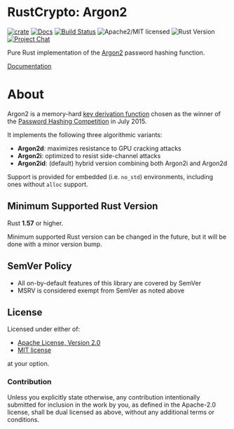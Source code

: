 # RustCrypto: Argon2

[![crate][crate-image]][crate-link]
[![Docs][docs-image]][docs-link]
[![Build Status][build-image]][build-link]
![Apache2/MIT licensed][license-image]
![Rust Version][rustc-image]
[![Project Chat][chat-image]][chat-link]

Pure Rust implementation of the [Argon2] password hashing function.

[Documentation][docs-link]

# About

Argon2 is a memory-hard [key derivation function] chosen as the winner of
the [Password Hashing Competition] in July 2015.

It implements the following three algorithmic variants:

- **Argon2d**: maximizes resistance to GPU cracking attacks
- **Argon2i**: optimized to resist side-channel attacks
- **Argon2id**: (default) hybrid version combining both Argon2i and Argon2d

Support is provided for embedded (i.e. `no_std`) environments, including
ones without `alloc` support.

## Minimum Supported Rust Version

Rust **1.57** or higher.

Minimum supported Rust version can be changed in the future, but it will be
done with a minor version bump.

## SemVer Policy

- All on-by-default features of this library are covered by SemVer
- MSRV is considered exempt from SemVer as noted above

## License

Licensed under either of:

 * [Apache License, Version 2.0](http://www.apache.org/licenses/LICENSE-2.0)
 * [MIT license](http://opensource.org/licenses/MIT)

at your option.

### Contribution

Unless you explicitly state otherwise, any contribution intentionally submitted
for inclusion in the work by you, as defined in the Apache-2.0 license, shall be
dual licensed as above, without any additional terms or conditions.

[//]: # (badges)

[crate-image]: https://buildstats.info/crate/argon2
[crate-link]: https://crates.io/crates/argon2
[docs-image]: https://docs.rs/argon2/badge.svg
[docs-link]: https://docs.rs/argon2/
[license-image]: https://img.shields.io/badge/license-Apache2.0/MIT-blue.svg
[rustc-image]: https://img.shields.io/badge/rustc-1.57+-blue.svg
[chat-image]: https://img.shields.io/badge/zulip-join_chat-blue.svg
[chat-link]: https://rustcrypto.zulipchat.com/#narrow/stream/260046-password-hashes
[build-image]: https://github.com/RustCrypto/password-hashes/workflows/argon2/badge.svg?branch=master&event=push
[build-link]: https://github.com/RustCrypto/password-hashes/actions?query=workflow%3Aargon2

[//]: # (general links)

[Argon2]: https://en.wikipedia.org/wiki/Argon2
[key derivation function]: https://en.wikipedia.org/wiki/Key_derivation_function
[Password Hashing Competition]: https://www.password-hashing.net/
